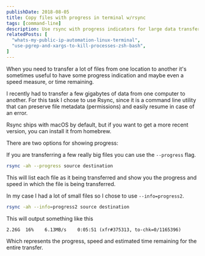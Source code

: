 ```yaml
---
publishDate: 2018-08-05
title: Copy files with progress in terminal w/rsync
tags: [command-line]
description: Use rsync with progress indicators for large data transfers with visual feedback on speed and time.
relatedPosts: [
  "whats-my-public-ip-automation-linux-terminal",
  "use-pgrep-and-xargs-to-kill-processes-zsh-bash",
]
---
```


When you need to transfer a lot of files from one location to another it's sometimes useful to have some progress indication and maybe even a speed measure, or time remaining.

I recently had to transfer a few gigabytes of data from one computer to another. For this task I chose to use Rsync, since it is a command line utility that can preserve file metadata (permissions) and easily resume in case of an error.

Rsync ships with macOS by default, but if you want to get a more recent version, you can install it from homebrew.

There are two options for showing progress:

If you are transferring a few really big files you can use the `--progress` flag.

```bash
rsync -ah --progress source destination
```

This will list each file as it being transferred and show you the progress and speed in which the file is being transferred.

In my case I had a lot of small files so I chose to use `--info=progress2`.

```bash
rsync -ah --info=progress2 source destination
```

This will output something like this

```
2.26G  16%    6.13MB/s    0:05:51 (xfr#375313, to-chk=0/1165396)
```

Which represents the progress, speed and estimated time remaining for the entire transfer.
